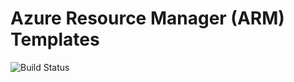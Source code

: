 # Azure Resource Manager (ARM) Templates

![Build Status](https://dev.azure.com/rohopkin/PFE-DevOps/_apis/build/status/Hoppy7.ArmTemplates?branchName=master)